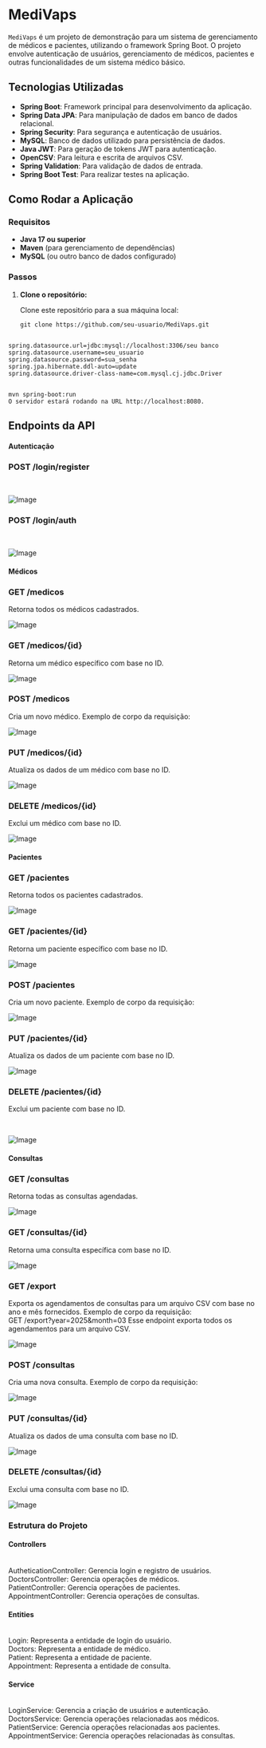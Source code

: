 # MediVaps

`MediVaps` é um projeto de demonstração para um sistema de gerenciamento de médicos e pacientes, utilizando o framework Spring Boot. O projeto envolve autenticação de usuários, gerenciamento de médicos, pacientes e outras funcionalidades de um sistema médico básico.

## Tecnologias Utilizadas

- **Spring Boot**: Framework principal para desenvolvimento da aplicação.
- **Spring Data JPA**: Para manipulação de dados em banco de dados relacional.
- **Spring Security**: Para segurança e autenticação de usuários.
- **MySQL**: Banco de dados utilizado para persistência de dados.
- **Java JWT**: Para geração de tokens JWT para autenticação.
- **OpenCSV**: Para leitura e escrita de arquivos CSV.
- **Spring Validation**: Para validação de dados de entrada.
- **Spring Boot Test**: Para realizar testes na aplicação.

## Como Rodar a Aplicação

### Requisitos

- **Java 17 ou superior**
- **Maven** (para gerenciamento de dependências)
- **MySQL** (ou outro banco de dados configurado)

### Passos

1. **Clone o repositório:**

   Clone este repositório para a sua máquina local:
   
   ````´bash
   git clone https://github.com/seu-usuario/MediVaps.git
````

spring.datasource.url=jdbc:mysql://localhost:3306/seu banco
spring.datasource.username=seu_usuario
spring.datasource.password=sua_senha
spring.jpa.hibernate.ddl-auto=update
spring.datasource.driver-class-name=com.mysql.cj.jdbc.Driver


mvn spring-boot:run
O servidor estará rodando na URL http://localhost:8080.
````

## Endpoints da API
#### Autenticação
### **POST /login/register**
<br>

![Image](https://github.com/user-attachments/assets/a14af7e6-4dbd-4ace-ac83-e6a4c2da3aa2)
<br>

### **POST /login/auth**
<br>

![Image](https://github.com/user-attachments/assets/1d1a6d69-fe52-4db6-a2ff-595304ef676f)
<br>
#### Médicos
### **GET /medicos**
Retorna todos os médicos cadastrados.
<br>

![Image](https://github.com/user-attachments/assets/c3db9fce-4629-427e-b7bd-7738f60635f8)
<br>
### **GET /medicos/{id}**
Retorna um médico específico com base no ID.
<br>

![Image](https://github.com/user-attachments/assets/3eb50019-904e-4590-b09b-7f5da2dfeb9c)
<br>
### **POST /medicos**
Cria um novo médico. Exemplo de corpo da requisição:
<br>

![Image](https://github.com/user-attachments/assets/5e94416d-feea-44b1-864c-c2086bb36f88)
<br>
### **PUT /medicos/{id}**
Atualiza os dados de um médico com base no ID.
<br>

![Image](https://github.com/user-attachments/assets/db00d46e-0b00-4101-9840-f998f11cb2bd)
<br>
### **DELETE /medicos/{id}**
Exclui um médico com base no ID.
<br>

![Image](https://github.com/user-attachments/assets/58764506-45ca-4027-be4c-5a8a27d79471)
<br>
#### Pacientes
### **GET /pacientes**
Retorna todos os pacientes cadastrados.
<br>

![Image](https://github.com/user-attachments/assets/ba6de951-2cf3-4834-b5c5-1bef418a32ce)
<br>
### **GET /pacientes/{id}**
Retorna um paciente específico com base no ID.
<br>

![Image](https://github.com/user-attachments/assets/e881f02b-756e-4136-b158-7284f5f7b998)
<br>

### **POST /pacientes**
Cria um novo paciente. Exemplo de corpo da requisição:
<br>

![Image](https://github.com/user-attachments/assets/19943566-e876-4231-a4b3-401876a25e20)
<br>

###  **PUT /pacientes/{id}**
Atualiza os dados de um paciente com base no ID.
<br>

![Image](https://github.com/user-attachments/assets/3a3356c2-d494-4cfb-b09f-f79febcb5ed5)
<br>

### **DELETE /pacientes/{id}**
Exclui um paciente com base no ID.

<br>

![Image](https://github.com/user-attachments/assets/7ce6bc12-d61f-4844-acdf-17c216901066)
<br>

#### Consultas
### **GET /consultas**
Retorna todas as consultas agendadas.
<br>

![Image](https://github.com/user-attachments/assets/c423c513-6380-473c-b843-d981841f911e)
<br>
### **GET /consultas/{id}**
Retorna uma consulta específica com base no ID.
<br>

![Image](https://github.com/user-attachments/assets/a65c771e-9697-4ae0-af2b-7ab274026e8d)
<br>
### **GET /export**
Exporta os agendamentos de consultas para um arquivo CSV com base no ano e mês fornecidos. Exemplo de corpo da requisição:
<br>
GET /export?year=2025&month=03
Esse endpoint exporta todos os agendamentos para um arquivo CSV.
<br>

![Image](https://github.com/user-attachments/assets/df78a587-3f65-49d0-879f-8b31c8b60cec)
<br>
### **POST /consultas**
Cria uma nova consulta. Exemplo de corpo da requisição:
<br>

![Image](https://github.com/user-attachments/assets/58393269-7911-4c75-9373-4e90cd9f2c04)
<br>
### **PUT /consultas/{id}**
Atualiza os dados de uma consulta com base no ID.
<br>

![Image](https://github.com/user-attachments/assets/c2951c09-c1b4-424d-a721-b75e6cb4c03f)
<br>
### **DELETE /consultas/{id}**
Exclui uma consulta com base no ID.
<br>

![Image](https://github.com/user-attachments/assets/edc37210-0223-45d0-8d60-3fb688a96aad)
<br>

### Estrutura do Projeto
#### Controllers
<br>
AutheticationController: Gerencia login e registro de usuários.
<br>
DoctorsController: Gerencia operações de médicos.
<br>
PatientController: Gerencia operações de pacientes.
<br>
AppointmentController: Gerencia operações de consultas.
<br>

#### Entities
<br>
Login: Representa a entidade de login do usuário.
<br>
Doctors: Representa a entidade de médico.
<br>
Patient: Representa a entidade de paciente.
<br>
Appointment: Representa a entidade de consulta.
<br>

#### Service
<br>
LoginService: Gerencia a criação de usuários e autenticação.
<br>
DoctorsService: Gerencia operações relacionadas aos médicos.
<br>
PatientService: Gerencia operações relacionadas aos pacientes.
<br>
AppointmentService: Gerencia operações relacionadas às consultas.



